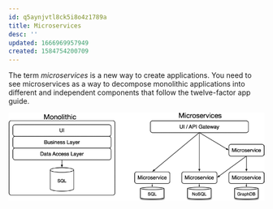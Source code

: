 ```yaml
---
id: q5aynjvtl8ck5i8o4z1789a
title: Microservices
desc: ''
updated: 1666969957949
created: 1584754200709
---
```


The term *microservices* is a new way to create applications. You need to see microservices as a way to decompose monolithic applications into different and independent components that follow the twelve-factor app guide.

![](/assets/images/microservices.png)